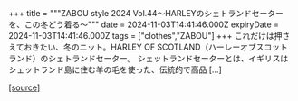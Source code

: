 +++
title = """ZABOU style 2024 Vol.44～HARLEYのシェトランドセーターを、この冬どう着る～"""
date = 2024-11-03T14:41:46.000Z
expiryDate = 2024-11-03T14:41:46.000Z
tags = ["clothes","ZABOU"]
+++
これだけは押さえておきたい、冬のニット。HARLEY OF SCOTLAND（ハーレーオブスコットランド）のシェトランドセーター。 シェットランドセーターとは、イギリスはシェットランド島に住む羊の毛を使った、伝統的で高品 \[…\]

[[source]](https://zabou.org/2024/11/03/311788/)
